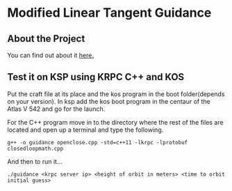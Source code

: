 #  Modified Linear Tangent Guidance

## About the Project

You can find out about it [here.](https://www.overleaf.com/project/5fb1242f6183a1674d10441b)

## Test it on KSP using KRPC C++ and KOS

Put the craft file at its place and the kos program in the boot folder(depends on your version). In ksp add the kos boot program in the centaur of the Atlas V 542 and go for the launch.

For the C++ program move in to the directory where the rest of the files are located and open up a terminal and type the following.
```
g++ -o guidance openclose.cpp -std=c++11 -lkrpc -lprotobuf closedloopmath.cpp
```
And then to run it...
```
./guidance <krpc server ip> <height of orbit in meters> <time to orbit initial guess>
```

